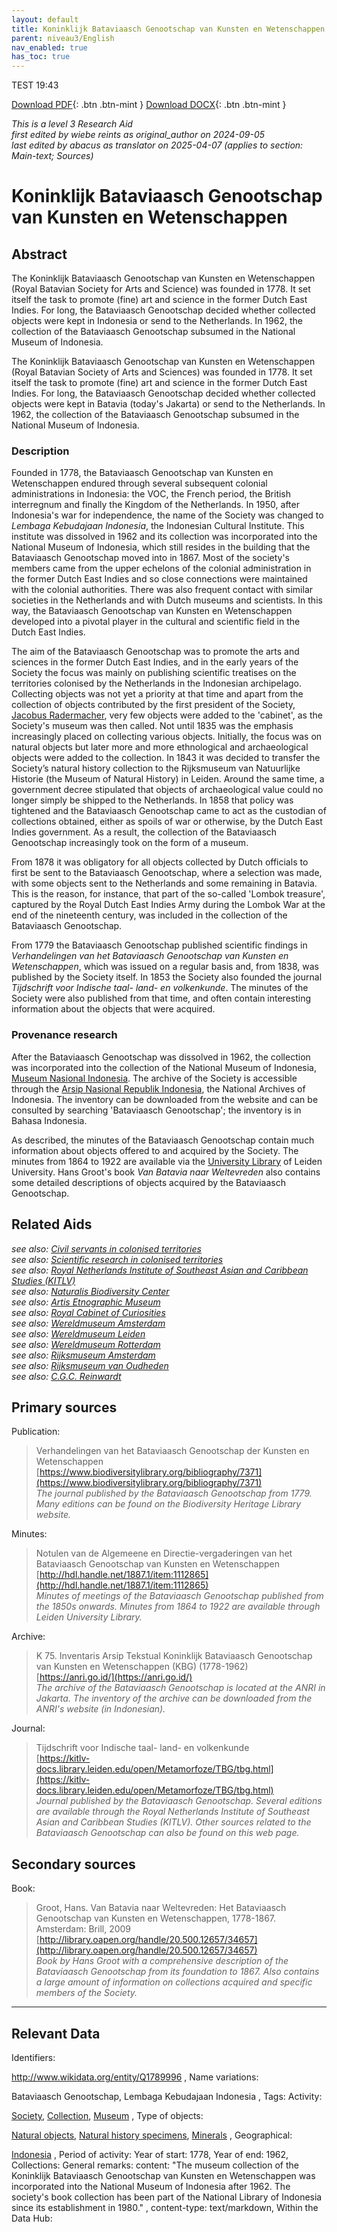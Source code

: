 ```yaml
---
layout: default
title: Koninklijk Bataviaasch Genootschap van Kunsten en Wetenschappen
parent: niveau3/English
nav_enabled: true
has_toc: true
--- 
```

TEST 19:43

[Download PDF](https://raw.githubusercontent.com/colonial-heritage/research-guides-dev/refs/heads/main/EXPORTS/PDF/niveau3/English/BGKW.pdf){: .btn .btn-mint }     [Download DOCX](https://raw.githubusercontent.com/colonial-heritage/research-guides-dev/refs/heads/main/EXPORTS/DOCX/niveau3/English/BGKW.docx){: .btn .btn-mint }

_This is a level 3 Research Aid_  
_first edited by wiebe reints as original_author on 2024-09-05_  
_last edited by abacus as translator on 2025-04-07
        (applies to section: Main-text; Sources)_


# Koninklijk Bataviaasch Genootschap van Kunsten en Wetenschappen


## Abstract

The Koninklijk Bataviaasch Genootschap van Kunsten en Wetenschappen (Royal Batavian Society for Arts and Science) was founded in 1778. It set itself the task to promote (fine) art and science in the former Dutch East Indies. For long, the Bataviaasch Genootschap decided whether collected objects were kept in Indonesia or send to the Netherlands. In 1962, the collection of the Bataviaasch Genootschap subsumed in the National Museum of Indonesia.

The Koninklijk Bataviaasch Genootschap van Kunsten en Wetenschappen (Royal Batavian Society of Arts and Sciences) was founded in 1778. It set itself the task to promote (fine) art and science in the former Dutch East Indies. For long, the Bataviaasch Genootschap decided whether collected objects were kept in Batavia (today's Jakarta) or send to the Netherlands. In 1962, the collection of the Bataviaasch Genootschap subsumed in the National Museum of Indonesia.

### Description

Founded in 1778, the Bataviaasch Genootschap van Kunsten en Wetenschappen endured through several subsequent colonial administrations in Indonesia: the VOC, the French period, the British interregnum and finally the Kingdom of the Netherlands. In 1950, after Indonesia's war for independence, the name of the Society was changed to *Lembaga Kebudajaan Indonesia*, the Indonesian Cultural Institute. This institute was dissolved in 1962 and its collection was incorporated into the National Museum of Indonesia, which still resides in the building that the Bataviaasch Genootschap moved into in 1867. Most of the society's members came from the upper echelons of the colonial administration in the former Dutch East Indies and so close connections were maintained with the colonial authorities. There was also frequent contact with similar societies in the Netherlands and with Dutch museums and scientists. In this way, the Bataviaasch Genootschap van Kunsten en Wetenschappen developed into a pivotal player in the cultural and scientific field in the Dutch East Indies.

The aim of the Bataviaasch Genootschap was to promote the arts and sciences in the former Dutch East Indies, and in the early years of the Society the focus was mainly on publishing scientific treatises on the territories colonised by the Netherlands in the Indonesian archipelago. Collecting objects was not yet a priority at that time and apart from the collection of objects contributed by the first president of the Society, [Jacobus Radermacher](http://www.wikidata.org/entity/Q945130), very few objects were added to the 'cabinet', as the Society's museum was then called. Not until 1835 was the emphasis increasingly placed on collecting various objects. Initially, the focus was on natural objects but later more and more ethnological and archaeological objects were added to the collection. In 1843 it was decided to transfer the Society’s natural history collection to the Rijksmuseum van Natuurlijke Historie (the Museum of Natural History) in Leiden. Around the same time, a government decree stipulated that objects of archaeological value could no longer simply be shipped to the Netherlands. In 1858 that policy was tightened and the Bataviaasch Genootschap came to act as the custodian of collections obtained, either as spoils of war or otherwise, by the Dutch East Indies government. As a result, the collection of the Bataviaasch Genootschap increasingly took on the form of a museum. 

From 1878 it was obligatory for all objects collected by Dutch officials to first be sent to the Bataviaasch Genootschap, where a selection was made, with some objects sent to the Netherlands and some remaining in Batavia. This is the reason, for instance, that part of the so-called 'Lombok treasure', captured by the Royal Dutch East Indies Army during the Lombok War at the end of the nineteenth century, was included in the collection of the Bataviaasch Genootschap.

From 1779 the Bataviaasch Genootschap published scientific findings in *Verhandelingen van het Bataviaasch Genootschap van Kunsten en Wetenschappen*, which was issued on a regular basis and, from 1838, was published by the Society itself. In 1853 the Society also founded the journal *Tijdschrift voor Indische taal- land- en volkenkunde*. The minutes of the Society were also published from that time, and often contain interesting information about the objects that were acquired.

### Provenance research

After the Bataviaasch Genootschap was dissolved in 1962, the collection was incorporated into the collection of the National Museum of Indonesia, [Museum Nasional Indonesia](https://www.museumnasional.or.id/). The archive of the Society is accessible through the [Arsip Nasional Republik Indonesia](https://anri.go.id/), the National Archives of Indonesia. The inventory can be downloaded from the website and can be consulted by searching 'Bataviaasch Genootschap'; the inventory is in Bahasa Indonesia. 

As described, the minutes of the Bataviaasch Genootschap contain much information about objects offered to and acquired by the Society. The minutes from 1864 to 1922 are available via the [University Library](http://hdl.handle.net/1887.1/item:1112865) of Leiden University. Hans Groot's book *Van Batavia naar Weltevreden* also contains some detailed descriptions of objects acquired by the Bataviaasch Genootschap.


## Related Aids

_see also: [Civil servants in colonised territories](niveau2/English/CivilServants_20240316.yml)_  
_see also: [Scientific research in colonised territories](niveau2/English/Science_20240821.yml)_  
_see also: [Royal Netherlands Institute of Southeast Asian and Caribbean Studies (KITLV)](niveau3/English/KITLV_20240704.yml)_  
_see also: [Naturalis Biodiversity Center](niveau3/English/Naturalis_20270710.yml)_  
_see also: [Artis Etnographic Museum](niveau3/English/EMArtis_20240712.yml)_  
_see also: [Royal Cabinet of Curiosities](niveau3/English/KKZ_20240417.yml)_  
_see also: [Wereldmuseum Amsterdam](niveau3/English/WMAmsterdam_20240809.yml)_  
_see also: [Wereldmuseum Leiden](niveau3/English/WMLeiden_20240508.yml)_  
_see also: [Wereldmuseum Rotterdam](niveau3/English/WMRotterdam_2040822.yml)_  
_see also: [Rijksmuseum Amsterdam](niveau3/English/RijksmuseumAmsterdam_20240905.yml)_  
_see also: [Rijksmuseum van Oudheden](niveau3/English/RMO_20241106.yml)_  
_see also: [C.G.C. Reinwardt](niveau3/English/Reinwardt_20241217.yml)_  

## Primary sources

Publication:
  > Verhandelingen van het Bataviaasch Genootschap der Kunsten en Wetenschappen  
> [https://www.biodiversitylibrary.org/bibliography/7371](https://www.biodiversitylibrary.org/bibliography/7371)  
> _The journal published by the Bataviaasch Genootschap from 1779. Many editions can be found on the Biodiversity Heritage Library website._  

Minutes:
  > Notulen van de Algemeene en Directie-vergaderingen van het Bataviaasch Genootschap van Kunsten en Wetenschappen  
> [http://hdl.handle.net/1887.1/item:1112865](http://hdl.handle.net/1887.1/item:1112865)  
> _Minutes of meetings of the Bataviaasch Genootschap published from the 1850s onwards. Minutes from 1864 to 1922 are available through Leiden University Library._  

Archive:
  > K 75. Inventaris Arsip Tekstual Koninklijk Bataviaasch Genootschap van Kunsten en Wetenschappen (KBG) (1778-1962)  
> [https://anri.go.id/](https://anri.go.id/)  
> _The archive of the Bataviaasch Genootschap is located at the ANRI in Jakarta. The inventory of the archive can be downloaded from the ANRI's website (in Indonesian)._  

Journal:
  > Tijdschrift voor Indische taal- land- en volkenkunde  
> [https://kitlv-docs.library.leiden.edu/open/Metamorfoze/TBG/tbg.html](https://kitlv-docs.library.leiden.edu/open/Metamorfoze/TBG/tbg.html)  
> _Journal published by the Bataviaasch Genootschap. Several editions are available through the Royal Netherlands Institute of Southeast Asian and Caribbean Studies (KITLV). Other sources related to the Bataviaasch Genootschap can also be found on this web page._  

## Secondary sources

Book:
  > Groot, Hans. Van Batavia naar Weltevreden: Het Bataviaasch Genootschap van Kunsten en Wetenschappen, 1778-1867. Amsterdam: Brill, 2009  
> [http://library.oapen.org/handle/20.500.12657/34657](http://library.oapen.org/handle/20.500.12657/34657)  
> _Book by Hans Groot with a comprehensive description of the Bataviaasch Genootschap from its foundation to 1867. Also contains a large amount of information on collections acquired and specific members of the Society._  



---
## Relevant Data 
Identifiers:
  
http://www.wikidata.org/entity/Q1789996
,
  Name variations:
  
Bataviaasch Genootschap, Lembaga Kebudajaan Indonesia
,
  Tags:
  Activity:
  
[Society](http://vocab.getty.edu/aat/300026009), [Collection](http://vocab.getty.edu/aat/300025976), [Museum](http://vocab.getty.edu/aat/300312281)
,
  Type of objects:
  
[Natural objects](http://vocab.getty.edu/aat/300404125), [Natural history specimens](http://vocab.getty.edu/aat/300379591), [Minerals](http://vocab.getty.edu/aat/300011068)
,
  Geographical:
  
[Indonesia](https://sws.geonames.org/1643084)
,
  Period of activity:
  Year of start:
  1778,
  Year of end:
  1962,
  Collections:
  General remarks:
  content:
  "The museum collection of the Koninklijk Bataviaasch Genootschap van Kunsten en Wetenschappen was incorporated into the National Museum of Indonesia after 1962. The society's book collection has been part of the National Library of Indonesia since its establishment in 1980."
,
  content-type:
  text/markdown,
  Within the Data Hub:
  


        